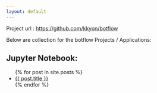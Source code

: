 ```yaml
---
layout: default
---
```


Project url : <https://github.com/kkyon/botflow>

Below are collection for the botflow Projects / Applications:

## Jupyter Notebook:

<ul>
  {% for post in site.posts %}
    <li>
      <a href="{{ post.url }}">{{ post.title }}</a>
    </li>
  {% endfor %}
</ul>

